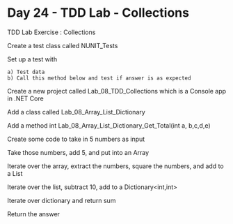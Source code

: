 # Day 24 - TDD Lab - Collections

TDD Lab Exercise : Collections

Create a test class called NUNIT_Tests

Set up a test with

    a) Test data
    b) Call this method below and test if answer is as expected

Create a new project called Lab_08_TDD_Collections which is a Console app in .NET Core

Add a class called Lab_08_Array_List_Dictionary

Add a method int Lab_08_Array_List_Dictionary_Get_Total(int a, b,c,d,e)

Create some code to take in 5 numbers as input

Take those numbers, add 5, and put into an Array

Iterate over the array, extract the numbers, square the numbers, and add to a List

Iterate over the list, subtract 10, add to a Dictionary<int,int>

Iterate over dictionary and return sum

Return the answer